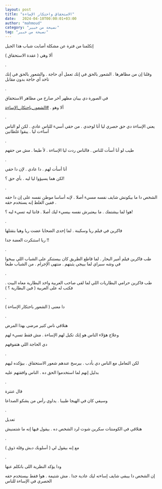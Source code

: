 ```yaml
---
layout: post
title: "الاستحقاق واحتكار الإساءة"
date:   2024-04-10T00:00:01+03:00
author: "mahmoud"
category: "نصيحة من خبير"
tag: "نصيحة من خبير"
---
```



إتكلمنا من فترة عن مشكلة أصابت شباب هذا الجيل

ألا وهي ( عقدة الاستحقاق )

.

وقلنا إن من مظاهرها . الشعور بالحق في إنك تعمل أي حاجة .
والشعور بالحق في إنك تاخد أي حاجة بدون مقابل

.

في الصورة دي بيبان مظهر آخر صارخ من مظاهر
الاستحقاق

ألا وهو .
[<u>\#الشعور\_باحتكار\_الإساءة</u>](https://www.facebook.com/hashtag/%D8%A7%D9%84%D8%B4%D8%B9%D9%88%D8%B1_%D8%A8%D8%A7%D8%AD%D8%AA%D9%83%D8%A7%D8%B1_%D8%A7%D9%84%D8%A5%D8%B3%D8%A7%D8%A1%D8%A9?__eep__=6&__cft__%5b0%5d=AZVL_1PcrvwhYAAu52H8UbC8XivK9nJqoBv7FZ2OaIKsqcrtiH7L--AiIfCEZonvHs1uO_VgfqP8t9YrUCc2BSDMvV2f9JUOPtM7_tScquUq6Yd2iK0QTS83WB0dsbtkMFrl2WunuskXAu5qiCK8WTo5MptKFdLvYo8ArYBa4LocHt34FxRmI3lGboFDDqHqKUE&__tn__=*NK-R)

.

يعني الإساءة دي حق حصري ليا أنا لوحدي . من حقي أسيء
للناس عادي . لكن لو الناس أساءت ليا . يبقوا غلطانين

.

طيب لو أنا أسأت للناس . فالناس ردت ليا الإساءة . لأ طبعا
. مش من حقهم

.

أنا أسأت لهم . دا عادي . لإن دا حقي

لكن هما يسيؤوا ليا ليه . بأي حق ؟!

.

الشخص دا ما بيكونش شايف نفسه مسيء أصلا . لإنه أساسا موطن
نفسه على إن دا حقه . ففين الغلط إنه يستخدم حقه

هوا لما بيشتمك . ما بيعتبرش نفسه بيسيء ليك أصلا . فانتا
ليه تسيء ليه ؟!

.

فاكرين في فيلم ريا وسكينة . لما إحدى الضحايا عضت ريا
وهيا بتقتلها

ريا استنكرت العضة جدا !!

.

طب فاكرين فيلم أمير البحار . لما قاطع الطريق كان بيستنكر
على الشباب اللي بيبخوا في وشه سبراي لما بييجي يثبتهم . منتهى الإجرام .
من الشباب طبعا

.

طب فاكرين حرامي البطاريات اللي لما لقى صاحب العربية واخد
البطارية معاه البيت . فكتب له على العربية ( فين البطارية ؟ )

.

دا معنى ( الشعور باحتكار الإساءة )

.

هتلاقي ناس كتير مرضى بهذا المرض

وعلاج هؤلاء الناس هو إنك تكيل لهم الإساءة . مش فقط تسيء
لهم

دي الحاجة اللي هتفوقهم

.

لكن التعامل مع الناس دي بأدب . بيرسخ عندهم شعور
الاستحقاق . بيؤكده ليهم

بدليل إنهم لما استخدموا الحق ده . الناس وافقتهم
عليه

.

قال عنترة

وسيفي كان في الهيجا طبيبا . يداوي رأس من يشكو
الصداعا

.

تعديل

هتلاقي في الكومنتات سكرين شوت لرد الشخص ده . بيقول فيها
إنه ما شتمنيش

.

مع إنه بيقول لي ( أسلوبك دبش وقلة ذوق )

.

ودا يؤكد النظرية اللى باتكلم عنها

إن الشخص دا بيبقى شايف إساءته ليك عادية جدا . مش شتيمة .
هوا فقط بيستخدم حقه الحصري في الإساءة للناس
